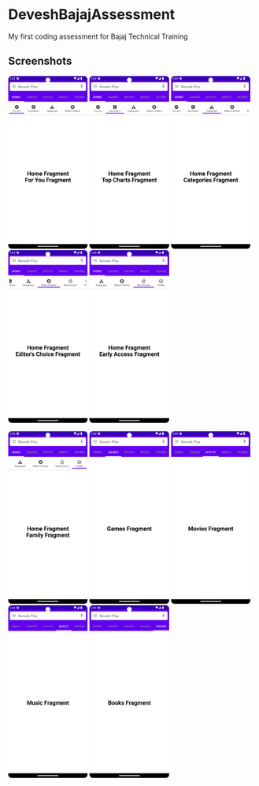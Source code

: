 # DeveshBajajAssessment
My first coding assessment for Bajaj Technical Training

## Screenshots
<img src="/images/Screenshot_1.png" height="350" alt="Screenshot"/>       <img src="/images/Screenshot_2.png" height="350" alt="Screenshot"/>      <img src="/images/Screenshot_3.png" height="350" alt="Screenshot"/> <img src="/images/Screenshot_4.png" height="350" alt="Screenshot"/>       <img src="/images/Screenshot_5.png" height="350" alt="Screenshot"/>      


<img src="/images/Screenshot_6.png" height="350" alt="Screenshot"/> <img src="/images/Screenshot_7.png" height="350" alt="Screenshot"/>       <img src="/images/Screenshot_8.png" height="350" alt="Screenshot"/> <img  src="/images/Screenshot_9.png" height="350" alt="Screenshot"/>    <img src="/images/Screenshot_10.png" height="350" alt="Screenshot"/>    
